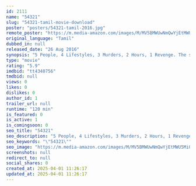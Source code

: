```yaml
---
id: 2111
name: "54321"
slug: "54321-tamil-movie-download"
poster: "posters/54321-tamil-2016.jpg"
remote_poster: "https://m.media-amazon.com/images/M/MV5BMWUwNmQwYjEtMWU5Mi00MDU2LTkwMDMtZTgwZTM3NzEwZjY2XkEyXkFqcGc@._V1_SX300.jpg"
original_language: "Tamil"
dubbed_in: null
released_date: "26 Aug 2016"
synopsis: "5 People, 4 Lifestyles, 3 Murders, 2 Hours, 1 Revenge. The story takes around 5 persons who are interconnected through life situations, plotted in a house."
type: "movie"
rating: "5.9"
imdbid: "tt4340756"
tmdbid: null
views: 0
likes: 0
dislikes: 0
author_id: 1
trailer_url: null
runtime: "120 min"
is_featured: 0
is_active: 1
is_comingsoon: 0
seo_title: "54321"
seo_description: "5 People, 4 Lifestyles, 3 Murders, 2 Hours, 1 Revenge. The story takes around 5 persons who are interconnected through life situations, plotted in a house."
seo_keywords: "\"54321\""
seo_image: "https://m.media-amazon.com/images/M/MV5BMWUwNmQwYjEtMWU5Mi00MDU2LTkwMDMtZTgwZTM3NzEwZjY2XkEyXkFqcGc@._V1_SX300.jpg"
screenshots: null
redirect_to: null
social_shares: 0
created_at: 2025-04-01 11:26:17
updated_at: 2025-04-01 11:26:17
---
```


